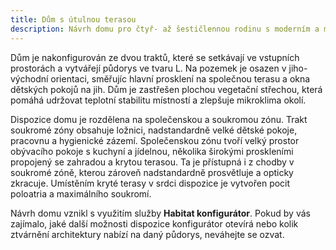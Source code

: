 ```yaml
---
title: Dům s útulnou terasou
description: Návrh domu pro čtyř- až šestičlennou rodinu s moderním a minimalistickým výrazem. V Habitat konfigurátoru jsme zkombinovali prostorný půdorys s rozpočtově optimalizovaným ztvárněním architektury. Dům definuje kombinace bílé a hnědé škrábané omítky, s ozvláštněním v podobě kryté terasy v srdci dispozice.
---
```

Dům je nakonfigurován ze dvou traktů, které se setkávají ve vstupních prostorách a vytvářejí půdorys ve tvaru L. Na pozemek je osazen v jiho-východní orientaci, směřujíc hlavní prosklení na společnou terasu a okna dětských pokojů na jih. Dům je zastřešen plochou vegetační střechou, která pomáhá udržovat teplotní stabilitu místností a zlepšuje mikroklima okolí.

Dispozice domu je rozdělena na společenskou a soukromou zónu. Trakt soukromé zóny obsahuje ložnici, nadstandardně velké dětské pokoje, pracovnu a hygienické zázemí. Společenskou zónu tvoří velký prostor obývacího pokoje s kuchyní a jídelnou, několika širokými proskleními propojený se zahradou a krytou terasou. Ta je přístupná i z chodby v soukromé zóně, kterou zároveň nadstandardně prosvětluje a opticky zkracuje. Umístěním kryté terasy v srdci dispozice je vytvořen pocit poloatria a maximálního soukromí.

Návrh domu vznikl s využitím služby <strong>Habitat konfigurátor</strong>. Pokud by vás zajímalo, jaké další možnosti dispozice konfigurátor otevírá nebo kolik ztvárnění architektury nabízí na daný půdorys, neváhejte se ozvat.